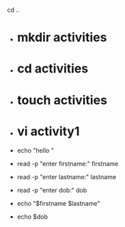 cd ..
- # mkdir activities
- # cd activities 
- # touch activities
- # vi activity1

- echo "hello "
- read -p "enter firstname:" firstname
- read -p "enter lastname:" lastname
- read -p "enter dob:" dob
- echo "$firstname $lastname"
- echo $dob

